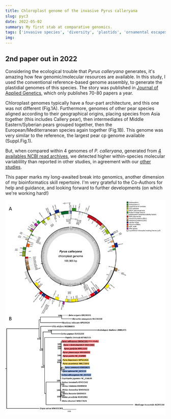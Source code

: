 ```yaml
---
title: Chloroplast genome of the invasive Pyrus calleryana
slug: pyc3
date: 2022-05-02
summary: My first stab at comparative genomics.
tags: ['invasive species', 'diversity', 'plastids', 'ornamental escapes']
img:
---
```


## 2nd paper out in 2022

Considering the ecological trouble that *Pyrus calleryana* generates, it's amazing how few genomic/molecular resources are available. In this study, I used the conventional reference-based genome assembly, to generate the plastidial genomes of this species. The story was published in [Journal of Applied Genetics](https://-link.springer.com/article/10.1007/s13353-022-00699-8#Abs1), which only publishes 70-80 papers a year.

Chloroplast genomes typically have a four-part architecture, and this one was not different (Fig.1A). Furthermore, genomes of other pear species aligned according to their geographical origins, placing species from Asia together (this includes Callery pear), then intermediates of Middle Eastern/Syberian pears grouped together, then the European/Mediterranean species again together (Fig.1B). This genome was very similar to the reference, the largest pear cp genome available (Suppl.Fig.1).

But, when compared within 4 genomes of _P. calleryana_, generated from [4 availables NCBI read archives](https://www.ncbi.nlm.nih.gov/sra/?term="Pyrus+calleryana"+AND+"green+plants"%5Borgn%3A__txid33090%5D), we detected higher within-species molecular variablility than reported in other studies, in agreement with our [other](/publications/pyc/) [studies](/publications/pyc2/).

This paper marks my long-awaited break into genomics, another dimension of my bioinformatics skill repertoire. I'm very grateful to the Co-Authors for help and guidance, and looking forward to further developments (on which we're working hard!)

![published](./Fig1AB.jpg "cp Genome and its phylogentic context")